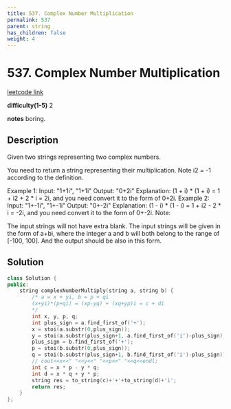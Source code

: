 ```yaml
---
title: 537. Complex Number Multiplication
permalink: 537
parent: string
has_children: false
weight: 4
---
```

# 537. Complex Number Multiplication
[leetcode link](https://leetcode.com/problems/complex-number-multiplication/)

**difficulty(1-5)** 
2

**notes** 
boring.

## Description
Given two strings representing two complex numbers.

You need to return a string representing their multiplication. Note i2 = -1 according to the definition.

Example 1:
Input: "1+1i", "1+1i"
Output: "0+2i"
Explanation: (1 + i) * (1 + i) = 1 + i2 + 2 * i = 2i, and you need convert it to the form of 0+2i.
Example 2:
Input: "1+-1i", "1+-1i"
Output: "0+-2i"
Explanation: (1 - i) * (1 - i) = 1 + i2 - 2 * i = -2i, and you need convert it to the form of 0+-2i.
Note:

The input strings will not have extra blank.
The input strings will be given in the form of a+bi, where the integer a and b will both belong to the range of [-100, 100]. And the output should be also in this form.

## Solution
```c++
class Solution {
public:
    string complexNumberMultiply(string a, string b) {
        /* a = x + yi, b = p + qi
        (x+yi)*(p+qi) = (xp-yq) + (xq+yp)i = c + di
        */
        int x, y, p, q;
        int plus_sign = a.find_first_of('+');
        x = stoi(a.substr(0,plus_sign));
        y = stoi(a.substr(plus_sign+1, a.find_first_of('i')-plus_sign));
        plus_sign = b.find_first_of('+');
        p = stoi(b.substr(0,plus_sign));
        q = stoi(b.substr(plus_sign+1, b.find_first_of('i')-plus_sign));
        // cout<<x<<" "<<y<<" "<<p<<" "<<q<<endl;
        int c = x * p - y * q;
        int d = x * q + y * p;
        string res = to_string(c)+'+'+to_string(d)+'i';
        return res;
    }
};
``` 



